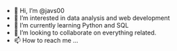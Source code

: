 - 👋 Hi, I’m @javs00
- 👀 I’m interested in data analysis and web development
- 🌱 I’m currently learning Python and SQL
- 💞️ I’m looking to collaborate on everything related.
- 📫 How to reach me ...

<!---
javs00/javs00 is a ✨ special ✨ repository because its `README.md` (this file) appears on your GitHub profile.
You can click the Preview link to take a look at your changes.
--->
